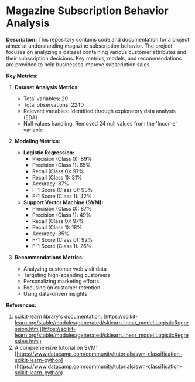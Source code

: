 # Magazine Subscription Behavior Analysis

**Description:**
This repository contains code and documentation for a project aimed at understanding magazine subscription behavior. The project focuses on analyzing a dataset containing various customer attributes and their subscription decisions. Key metrics, models, and recommendations are provided to help businesses improve subscription sales.

**Key Metrics:**
1. **Dataset Analysis Metrics:**
   - Total variables: 29
   - Total observations: 2240
   - Relevant variables: Identified through exploratory data analysis (EDA)
   - Null values handling: Removed 24 null values from the 'Income' variable

2. **Modeling Metrics:**
   - **Logistic Regression:**
     - Precision (Class 0): 89%
     - Precision (Class 1): 65%
     - Recall (Class 0): 97%
     - Recall (Class 1): 31%
     - Accuracy: 87%
     - F-1 Score (Class 0): 93%
     - F-1 Score (Class 1): 42%
   - **Support Vector Machine (SVM):**
     - Precision (Class 0): 87%
     - Precision (Class 1): 49%
     - Recall (Class 0): 97%
     - Recall (Class 1): 18%
     - Accuracy: 85%
     - F-1 Score (Class 0): 92%
     - F-1 Score (Class 1): 26%

3. **Recommendations Metrics:**
   - Analyzing customer web visit data
   - Targeting high-spending customers
   - Personalizing marketing efforts
   - Focusing on customer retention
   - Using data-driven insights


**References:**
1. scikit-learn library's documentation: [https://scikit-learn.org/stable/modules/generated/sklearn.linear_model.LogisticRegression.html](https://scikit-learn.org/stable/modules/generated/sklearn.linear_model.LogisticRegression.html)
2. A comprehensive tutorial on SVM: [https://www.datacamp.com/community/tutorials/svm-classification-scikit-learn-python](https://www.datacamp.com/community/tutorials/svm-classification-scikit-learn-python)



